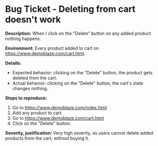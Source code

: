 Bug Ticket - Deleting from cart doesn't work
==========================================

**Description:** When I click on the "Delete" button on any added product nothing happens.

**Environment:** Every product added to cart on https://www.demoblaze.com/cart.html

**Details:**
- Expected behavior: clicking on the "Delete" button, the product gets deleted from the cart.
- Actual behavior: clicking on the "Delete" button, the cart's state changes nothing.

**Steps to reproduce:**
1. Go to https://www.demoblaze.com/index.html
2. Add any product to cart.
3. Go to https://www.demoblaze.com/cart.html
2. Click on the "Delete" button.

**Severity, justification:**
Very high severity, as users cannot delete added products from the cart, without buying it.
